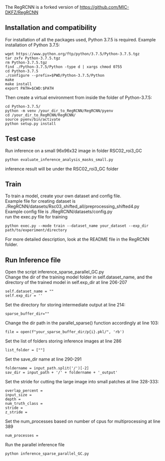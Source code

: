 The RegRCNN is a forked version of https://github.com/MIC-DKFZ/RegRCNN
## Installation and compatibility
For installation of all the packages used, Python 3.7.5 is required.  Example installation of Python 3.7.5:
```
wget https://www.python.org/ftp/python/3.7.5/Python-3.7.5.tgz
tar zxfv Python-3.7.5.tgz
rm Python-3.7.5.tgz
find ./Python-3.7.5/Python -type d | xargs chmod 0755
cd Python-3.7.5
./configure --prefix=$PWD/Python-3.7.5/Python
make
make install
export PATH=$CWD:$PATH
```
Then create a virtual environment from inside the folder of Python-3.7.5:
```
cd Python-3.7.5/
python -m venv /your_dir_to_RegRCNN/RegRCNN/pyenv
cd /your_dir_to_RegRCNN/RegRCNN/
source pyenv/bin/activate
python setup.py install
```
## Test case
Run inference on a small 96x96x32 image in folder RSC02_roi3_GC
```
python evaluate_inference_analysis_masks_small.py
```
inference result will be under the RSC02_roi3_GC folder

## Train
To train a model, create your own dataset and config file.  
Example file for creating dataset is ./RegRCNN/datasets/Rsc03_shifted_all/preprocessing_shifted4.py  
Example config file is ./RegRCNN/datasets/config.py  
run the exec.py file for training
```
python exec.py --mode train --dataset_name your_dataset --exp_dir path/to/experiment/directory
```
For more detailed description, look at the README file in the RegRCNN folder.

## Run Inference file
Open the script inference_sparse_parallel_GC.py  
Change the dir of the training model folder in self.dataset_name, and the directory of the trained model in self.exp_dir at line 206-207  
```
self.dataset_name = ""
self.exp_dir = ''
```
Set the directory for storing intermediate output at line 214:
```
sparse_buffer_dir=""
```
Change the dir path in the parallel_sparse() function accordingly at line 103:
```
file = open(f"your_sparse_buffer_dir/p{i}.pkl/", 'rb')
```
Set the list of folders storing inference images at line 286
```
list_folder = [""]
```
Set the save_dir name at line 290-291
```
foldername = input_path.split('/')[-2]
sav_dir = input_path + '/' + foldername + '_output'
```
Set the stride for cutting the large image into small patches at line 328-333:
```
overlap_percent = 
input_size = 
depth = 
num_truth_class = 
stride = 
z_stride = 
```
Set the num_processes based on number of cpus for multiprocessing at line 389
```
num_processes = 
```
Run the parallel inference file
```
python inference_sparse_parallel_GC.py
```